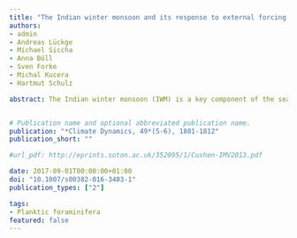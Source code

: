```yaml
---
title: "The Indian winter monsoon and its response to external forcing over the last two and a half centuries"
authors:
- admin
- Andreas Lückge
- Michael Siccha
- Anna Böll
- Sven Forke
- Michal Kucera
- Hartmut Schulz

abstract: The Indian winter monsoon (IWM) is a key component of the seasonally changing monsoon system that affects the densely populated regions of South Asia. Cold winds originating in high northern latitudes provide a link of continental-scale Northern Hemisphere climate to the tropics. Western disturbances associated with the IWM play a critical role for the climate and hydrology in northern India and the western Himalaya region. It is vital to understand the mechanisms and teleconnections that influence IWM variability to better predict changes in future climate. Here we present a study of regionally calibrated winter (January) temperatures and according IWM intensities, based on a planktic foraminiferal record with biennial (2.55 years) resolution. Over the last ~250 years, IWM intensities gradually weakened, based on the long-term trend of reconstructed January temperatures. Furthermore, the results indicate that IWM is connected on interannual- to decadal time scales to climate variability of the tropical and extratropical Pacific, via El Niño Southern Oscillation and Pacific Decadal Oscillation. However, our findings suggest that this relationship appeared to begin to decouple since the beginning of the twentieth century. Cross-spectral analysis revealed that several distinct decadal-scale phases of colder climate and accordingly more intense winter monsoon centered at the years ~1800, ~1890 and ~1930 can be linked to changes of the North Atlantic Oscillation.


# Publication name and optional abbreviated publication name.
publication: "*Climate Dynamics, 49*(5-6), 1801-1812"
publication_short: ""

#url_pdf: http://eprints.soton.ac.uk/352095/1/Cushen-IMV2013.pdf

date: 2017-09-01T00:00:00+01:00
doi: "10.1007/s00382-016-3403-1"
publication_types: ["2"]

tags:
- Planktic foraminifera
featured: false
---
```

